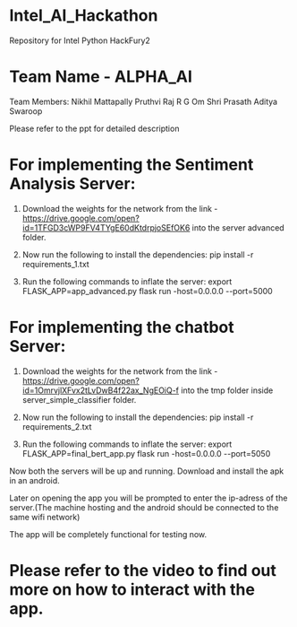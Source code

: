 # Intel_AI_Hackathon
Repository for Intel Python HackFury2

# Team Name - ALPHA_AI

Team Members:
Nikhil Mattapally
Pruthvi Raj R G
Om Shri Prasath
Aditya Swaroop

Please refer to the ppt for detailed description

# For implementing the Sentiment Analysis Server:

1. Download the weights for the network from the link - https://drive.google.com/open?id=1TFGD3cWP9FV4TYgE60dKtdrpjoSEfOK6
into the server advanced folder.

2. Now run the following to install the dependencies: pip install -r requirements_1.txt

3. Run the following commands to inflate the server: 
export FLASK_APP=app_advanced.py
flask run -host=0.0.0.0 --port=5000

# For implementing the chatbot Server:

1. Download the weights for the network from the link - https://drive.google.com/open?id=1OmrvjlXFvx2tLvDwB4f22ax_NgEOiQ-f
into the tmp folder inside server_simple_classifier folder.

2. Now run the following to install the dependencies: pip install -r requirements_2.txt

3. Run the following commands to inflate the server: 
export FLASK_APP=final_bert_app.py
flask run -host=0.0.0.0 --port=5050

Now both the servers will be up and running.
Download and install the apk in an android.

Later on opening the app you will be prompted to enter the ip-adress of the server.(The machine hosting and the android should be connected to the same wifi network)

The app will be completely functional for testing now.

# Please refer to the video to find out more on how to interact with the app.


